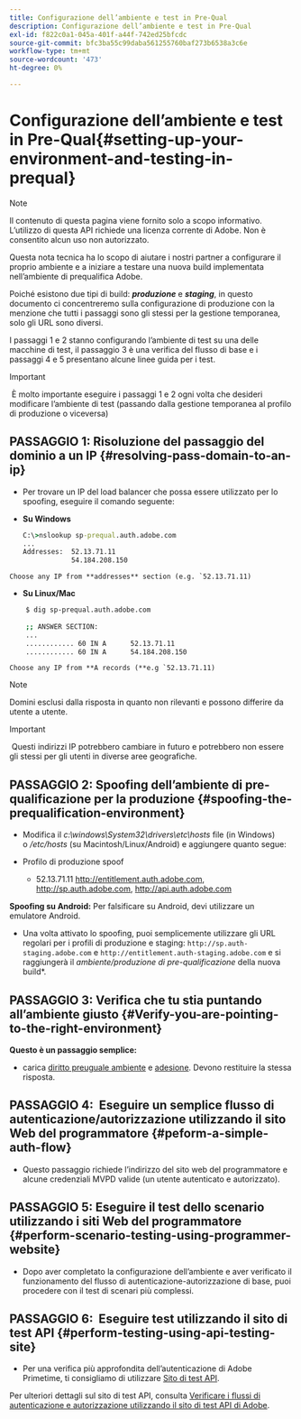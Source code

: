 ```yaml
---
title: Configurazione dell’ambiente e test in Pre-Qual
description: Configurazione dell’ambiente e test in Pre-Qual
exl-id: f822c0a1-045a-401f-a44f-742ed25bfcdc
source-git-commit: bfc3ba55c99daba561255760baf273b6538a3c6e
workflow-type: tm+mt
source-wordcount: '473'
ht-degree: 0%

---
```


# Configurazione dell’ambiente e test in Pre-Qual{#setting-up-your-environment-and-testing-in-prequal}

>[!NOTE]
>
>Il contenuto di questa pagina viene fornito solo a scopo informativo. L’utilizzo di questa API richiede una licenza corrente di Adobe. Non è consentito alcun uso non autorizzato.

Questa nota tecnica ha lo scopo di aiutare i nostri partner a configurare il proprio ambiente e a iniziare a testare una nuova build implementata nell’ambiente di prequalifica Adobe.

Poiché esistono due tipi di build: ***produzione*** e ***staging***, in questo documento ci concentreremo sulla configurazione di produzione con la menzione che tutti i passaggi sono gli stessi per la gestione temporanea, solo gli URL sono diversi.

I passaggi 1 e 2 stanno configurando l’ambiente di test su una delle macchine di test, il passaggio 3 è una verifica del flusso di base e i passaggi 4 e 5 presentano alcune linee guida per i test.

>[!IMPORTANT]
>
> È molto importante eseguire i passaggi 1 e 2 ogni volta che desideri modificare l’ambiente di test (passando dalla gestione temporanea al profilo di produzione o viceversa)
 

## PASSAGGIO 1: Risoluzione del passaggio del dominio a un IP {#resolving-pass-domain-to-an-ip}

* Per trovare un IP del load balancer che possa essere utilizzato per lo spoofing, eseguire il comando seguente:

* **Su Windows**

   ```cmd
   C:\>nslookup sp-prequal.auth.adobe.com
   ...
   Addresses:  52.13.71.11
               54.184.208.150
   ```

```Choose any IP from **addresses** section (e.g. `52.13.71.11)```

* **Su Linux/Mac**

```sh
    $ dig sp-prequal.auth.adobe.com
    
    ;; ANSWER SECTION:
    ...
    ............ 60 IN A      52.13.71.11
    ............ 60 IN A      54.184.208.150
```

```Choose any IP from **A records (**e.g `52.13.71.11)```

>[!NOTE]
>
>Domini esclusi dalla risposta in quanto non rilevanti e possono differire da utente a utente.

>[!IMPORTANT]
>
> Questi indirizzi IP potrebbero cambiare in futuro e potrebbero non essere gli stessi per gli utenti in diverse aree geografiche.


## PASSAGGIO 2:  Spoofing dell’ambiente di pre-qualificazione per la produzione {#spoofing-the-prequalification-environment}

* Modifica il *c:\\windows\\System32\\drivers\\etc\\hosts* file (in Windows) o */etc/hosts* (su Macintosh/Linux/Android) e aggiungere quanto segue:

* Profilo di produzione spoof
   * 52.13.71.11 http://entitlement.auth.adobe.com, http://sp.auth.adobe.com, http://api.auth.adobe.com

**Spoofing su Android:** Per falsificare su Android, devi utilizzare un emulatore Android.

* Una volta attivato lo spoofing, puoi semplicemente utilizzare gli URL regolari per i profili di produzione e staging: `http://sp.auth-staging.adobe.com` e `http://entitlement.auth-staging.adobe.com` e si raggiungerà il *ambiente/produzione di pre-qualificazione* della nuova build*.


## PASSAGGIO 3:  Verifica che tu stia puntando all’ambiente giusto {#Verify-you-are-pointing-to-the-right-environment}

**Questo è un passaggio semplice:**

* carica [diritto preuguale ambiente](https://entitlement-prequal.auth.adobe.com/environment.html) e [adesione](https://entitlement.auth.adobe.com/environment.html). Devono restituire la stessa risposta.


## PASSAGGIO 4:  Eseguire un semplice flusso di autenticazione/autorizzazione utilizzando il sito Web del programmatore {#peform-a-simple-auth-flow}

* Questo passaggio richiede l’indirizzo del sito web del programmatore e alcune credenziali MVPD valide (un utente autenticato e autorizzato).

## PASSAGGIO 5:  Eseguire il test dello scenario utilizzando i siti Web del programmatore {#perform-scenario-testing-using-programmer-website}

* Dopo aver completato la configurazione dell’ambiente e aver verificato il funzionamento del flusso di autenticazione-autorizzazione di base, puoi procedere con il test di scenari più complessi.


## PASSAGGIO 6:  Eseguire test utilizzando il sito di test API {#perform-testing-using-api-testing-site}

* Per una verifica più approfondita dell’autenticazione di Adobe Primetime, ti consigliamo di utilizzare [Sito di test API](http://entitlement-prequal.auth.adobe.com/apitest/api.html).

Per ulteriori dettagli sul sito di test API, consulta [Verificare i flussi di autenticazione e autorizzazione utilizzando il sito di test API di Adobe](/help/authentication/test-authn-authz-flows-using-adobes-api-test-site.md).
